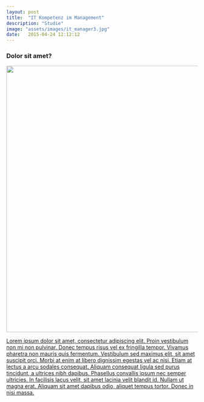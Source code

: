 ```yaml
---
layout: post
title:  "IT Kompetenz im Management"
description: "Studie"
image: "assets/images/it_manager3.jpg"
date:   2015-04-24 12:12:12
---
```




### Dolor sit amet?

<a href="https://www.researchgate.net/publication/332834817_Management's_IT_Competence_in_Turbulent_Market_Environments">
<img src="../../../assets/images/ecis19.png" width="700">


Lorem ipsum dolor sit amet, consectetur adipiscing elit. Proin vestibulum non mi non pulvinar. Donec tempus risus vel ex fringilla tempor. Vivamus pharetra non mauris quis fermentum. Vestibulum sed maximus elit, sit amet suscipit orci. Morbi at enim at libero dignissim egestas vel ac nisi. Etiam at lectus a arcu sodales consequat. Aliquam consequat ligula sed purus tincidunt, a ultrices nibh dapibus. Phasellus convallis ipsum nec semper ultricies. In facilisis lacus velit, sit amet lacinia velit blandit id. Nullam ut magna erat. Aliquam sit amet dapibus odio, aliquet tempus tortor. Donec in nisi massa.
